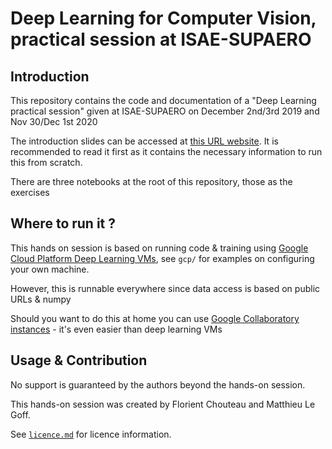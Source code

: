 # Deep Learning for Computer Vision, practical session at ISAE-SUPAERO

## Introduction

This repository contains the code and documentation of a "Deep Learning practical session" given at ISAE-SUPAERO on December 2nd/3rd 2019 and Nov 30/Dec 1st 2020

The introduction slides can be accessed at [this URL website](https://fchouteau.github.io/isae-practical-deep-learning). It is recommended to read it first as it contains the necessary information to run this from scratch.

There are three notebooks at the root of this repository, those as the exercises

## Where to run it ?

This hands on session is based on running code & training using [Google Cloud Platform Deep Learning VMs](https://cloud.google.com/deep-learning-vm/), see `gcp/` for examples on configuring your own machine. 

However, this is runnable everywhere since data access is based on public URLs & numpy

Should you want to do this at home you can use [Google Collaboratory instances](https://colab.research.google.com/) - it's even easier than deep learning VMs

## Usage & Contribution

No support is guaranteed by the authors beyond the hands-on session.

This hands-on session was created by Florient Chouteau and Matthieu Le Goff.

See [`licence.md`](./licence.md) for licence information.
